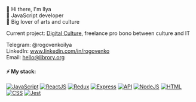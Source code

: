 👋 Hi there, I'm Ilya
<br />
🤖 JavaScript developer
<br />
🎨 Big lover of arts and culture

Current project: <a href="https://github.com/rogovenko/Digital-Culture" alt="project">Digital Culture</a>, freelance pro bono between culture and IT

Telegram: @rogovenkoilya
<br />
LinkedIn: www.linkedin.com/in/rogovenko
<br />
Email: hello@librory.org

#### ⚡ My stack:
<a target="_blank" rel="noopener noreferrer" href="https://camo.githubusercontent.com/f5a4977b3c10ea6a3ef87a3c51e61a1c201a895c99a6c9c74a9d3efe508cd8bb/68747470733a2f2f696d672e736869656c64732e696f2f62616467652f2d4a6176615363726970742d3039303930393f7374796c653d666f722d7468652d6261646765266c6f676f3d4a617661536372697074"><img src="https://camo.githubusercontent.com/f5a4977b3c10ea6a3ef87a3c51e61a1c201a895c99a6c9c74a9d3efe508cd8bb/68747470733a2f2f696d672e736869656c64732e696f2f62616467652f2d4a6176615363726970742d3039303930393f7374796c653d666f722d7468652d6261646765266c6f676f3d4a617661536372697074" alt="JavaScript" data-canonical-src="https://img.shields.io/badge/-JavaScript-090909?style=for-the-badge&amp;logo=JavaScript" style="max-width: 100%;"></a>
<a target="_blank" rel="noopener noreferrer" href="https://camo.githubusercontent.com/7f7f82a8db00cc56b28b068b383ac4db995a3ed1e70c2b4163d205be4f166a49/68747470733a2f2f696d672e736869656c64732e696f2f62616467652f2d52656163742d3039303930393f7374796c653d666f722d7468652d6261646765266c6f676f3d5265616374"><img src="https://camo.githubusercontent.com/7f7f82a8db00cc56b28b068b383ac4db995a3ed1e70c2b4163d205be4f166a49/68747470733a2f2f696d672e736869656c64732e696f2f62616467652f2d52656163742d3039303930393f7374796c653d666f722d7468652d6261646765266c6f676f3d5265616374" alt="ReactJS" data-canonical-src="https://img.shields.io/badge/-React-090909?style=for-the-badge&amp;logo=React" style="max-width: 100%;"></a>
<a target="_blank" rel="noopener noreferrer" href="https://camo.githubusercontent.com/9f26f7e3ea9c5376fd255ee200fd783e4286ddf774a02c98a32edd96ef8c0859/68747470733a2f2f696d672e736869656c64732e696f2f62616467652f2d52656475782d3039303930393f7374796c653d666f722d7468652d6261646765266c6f676f3d5265647578"><img src="https://camo.githubusercontent.com/9f26f7e3ea9c5376fd255ee200fd783e4286ddf774a02c98a32edd96ef8c0859/68747470733a2f2f696d672e736869656c64732e696f2f62616467652f2d52656475782d3039303930393f7374796c653d666f722d7468652d6261646765266c6f676f3d5265647578" alt="Redux" data-canonical-src="https://img.shields.io/badge/-Redux-090909?style=for-the-badge&amp;logo=Redux" style="max-width: 100%;"></a>
<a target="_blank" rel="noopener noreferrer" href="https://camo.githubusercontent.com/e2efbe995cc739f7f42225ce0b84645828e12e404855bc3a81d07f02e51648e4/68747470733a2f2f696d672e736869656c64732e696f2f62616467652f2d457870726573732d3039303930393f7374796c653d666f722d7468652d6261646765266c6f676f3d45787072657373"><img src="https://camo.githubusercontent.com/e2efbe995cc739f7f42225ce0b84645828e12e404855bc3a81d07f02e51648e4/68747470733a2f2f696d672e736869656c64732e696f2f62616467652f2d457870726573732d3039303930393f7374796c653d666f722d7468652d6261646765266c6f676f3d45787072657373" alt="Express" data-canonical-src="https://img.shields.io/badge/-Express-090909?style=for-the-badge&amp;logo=Express" style="max-width: 100%;"></a>
<a target="_blank" rel="noopener noreferrer" href="https://camo.githubusercontent.com/d5488fa238ffa68e4e048ce66c15c51e6c74cded0ea57a974faac87f82c9da52/68747470733a2f2f696d672e736869656c64732e696f2f62616467652f2d524553542532304150492d3039303930393f7374796c653d666f722d7468652d6261646765"><img src="https://camo.githubusercontent.com/d5488fa238ffa68e4e048ce66c15c51e6c74cded0ea57a974faac87f82c9da52/68747470733a2f2f696d672e736869656c64732e696f2f62616467652f2d524553542532304150492d3039303930393f7374796c653d666f722d7468652d6261646765" alt="API" data-canonical-src="https://img.shields.io/badge/-REST%20API-090909?style=for-the-badge" style="max-width: 100%;"></a>
<a target="_blank" rel="noopener noreferrer" href="https://camo.githubusercontent.com/2169becced4029be9ed6b070969933ae2cf65280d8f2b8ac6c480eec7a07812d/68747470733a2f2f696d672e736869656c64732e696f2f62616467652f2d4e6f64654a732d3039303930393f7374796c653d666f722d7468652d6261646765266c6f676f3d4e6f6465"><img src="https://camo.githubusercontent.com/2169becced4029be9ed6b070969933ae2cf65280d8f2b8ac6c480eec7a07812d/68747470733a2f2f696d672e736869656c64732e696f2f62616467652f2d4e6f64654a732d3039303930393f7374796c653d666f722d7468652d6261646765266c6f676f3d4e6f6465" alt="NodeJS" data-canonical-src="https://img.shields.io/badge/-NodeJs-090909?style=for-the-badge&amp;logo=Node" style="max-width: 100%;"></a>
<a target="_blank" rel="noopener noreferrer" href="https://camo.githubusercontent.com/7ee985b72550da31d0ba91bf068f433f761dba9f90efe8f8102ffd851ce5e166/68747470733a2f2f696d672e736869656c64732e696f2f62616467652f2d48544d4c2d3039303930393f7374796c653d666f722d7468652d6261646765266c6f676f3d68746d6c35"><img src="https://camo.githubusercontent.com/7ee985b72550da31d0ba91bf068f433f761dba9f90efe8f8102ffd851ce5e166/68747470733a2f2f696d672e736869656c64732e696f2f62616467652f2d48544d4c2d3039303930393f7374796c653d666f722d7468652d6261646765266c6f676f3d68746d6c35" alt="HTML" data-canonical-src="https://img.shields.io/badge/-HTML-090909?style=for-the-badge&amp;logo=html5" style="max-width: 100%;"></a>
<a target="_blank" rel="noopener noreferrer" href="https://camo.githubusercontent.com/16c50c96d49a2263de9fc316615341af0ef1aeae5dd7753638c0b5d4f815d14c/68747470733a2f2f696d672e736869656c64732e696f2f62616467652f2d4353532d3039303930393f7374796c653d666f722d7468652d6261646765266c6f676f3d63737333"><img src="https://camo.githubusercontent.com/16c50c96d49a2263de9fc316615341af0ef1aeae5dd7753638c0b5d4f815d14c/68747470733a2f2f696d672e736869656c64732e696f2f62616467652f2d4353532d3039303930393f7374796c653d666f722d7468652d6261646765266c6f676f3d63737333" alt="CSS" data-canonical-src="https://img.shields.io/badge/-CSS-090909?style=for-the-badge&amp;logo=css3" style="max-width: 100%;"></a>
<a target="_blank" rel="noopener noreferrer" href="https://camo.githubusercontent.com/33e69e97332dfe189977c9b33f87c15709e31095c2b6cc17313c142ee3b1fcbd/68747470733a2f2f696d672e736869656c64732e696f2f62616467652f2d6a6573742d3039303930393f7374796c653d666f722d7468652d6261646765266c6f676f3d6a657374"><img src="https://camo.githubusercontent.com/33e69e97332dfe189977c9b33f87c15709e31095c2b6cc17313c142ee3b1fcbd/68747470733a2f2f696d672e736869656c64732e696f2f62616467652f2d6a6573742d3039303930393f7374796c653d666f722d7468652d6261646765266c6f676f3d6a657374" alt="Jest" data-canonical-src="https://img.shields.io/badge/-jest-090909?style=for-the-badge&amp;logo=jest" style="max-width: 100%;"></a>
